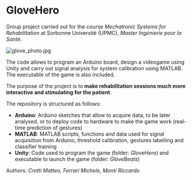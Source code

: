 # GloveHero

Group project carried out for the course *Mechatronic Systems for Rehabilitation* at Sorbonne Université (UPMC), *Master Ingénierie pour la Santé*.

![glove_photo.jpg](https://github.com/MikFerrari/GloveHero/blob/main/glove_photo.jpg "Glove Photo")

The code allows to program an Arduino board, design a videogame using Unity and carry out signal analysis for system calibration using MATLAB.
The executable of the game is also included.

The purpose of the project is to **make rehabilitation sessions much more interactive and stimulating for the patient**.

The repository is structured as follows:
- **Arduino**: Arduino sketches that allow to acquire data, to be later analysed, or to deploy code to hardware to make the game work (real-time prediction of gestures)
- **MATLAB**: MATLAB scripts, functions and data used for signal acquisition from Arduino, threshold calibration, gestures labelling and classifier training
- **Unity**: Code used to program the game (folder: *GloveHero*) and executable to launch the game (folder: *GloveBeats*)

Authors: *Crotti Matteo, Ferrari Michele, Monti Riccardo*
